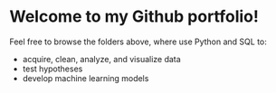 # Welcome to my Github portfolio!

Feel free to browse the folders above, where use Python and SQL to:
* acquire, clean, analyze, and visualize data
* test hypotheses
* develop machine learning models
